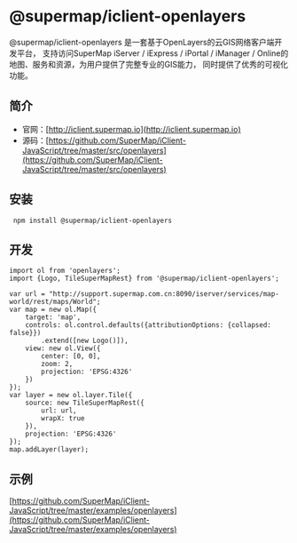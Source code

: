 # @supermap/iclient-openlayers

@supermap/iclient-openlayers 是一套基于OpenLayers的云GIS网络客户端开发平台， 支持访问SuperMap iServer / iExpress / iPortal / iManager / Online的地图、服务和资源，为用户提供了完整专业的GIS能力， 同时提供了优秀的可视化功能。

## 简介
* 官网：[http://iclient.supermap.io](http://iclient.supermap.io)
* 源码：[https://github.com/SuperMap/iClient-JavaScript/tree/master/src/openlayers](https://github.com/SuperMap/iClient-JavaScript/tree/master/src/openlayers)

## 安装

```
 npm install @supermap/iclient-openlayers
```

## 开发

```
import ol from 'openlayers';
import {Logo, TileSuperMapRest} from '@supermap/iclient-openlayers';

var url = "http://support.supermap.com.cn:8090/iserver/services/map-world/rest/maps/World";
var map = new ol.Map({
    target: 'map',
    controls: ol.control.defaults({attributionOptions: {collapsed: false}})
        .extend([new Logo()]),
    view: new ol.View({
        center: [0, 0],
        zoom: 2,
        projection: 'EPSG:4326'
    })
});
var layer = new ol.layer.Tile({
    source: new TileSuperMapRest({
        url: url,
        wrapX: true
    }),
    projection: 'EPSG:4326'
});
map.addLayer(layer);
```

## 示例
 [https://github.com/SuperMap/iClient-JavaScript/tree/master/examples/openlayers](https://github.com/SuperMap/iClient-JavaScript/tree/master/examples/openlayers)
